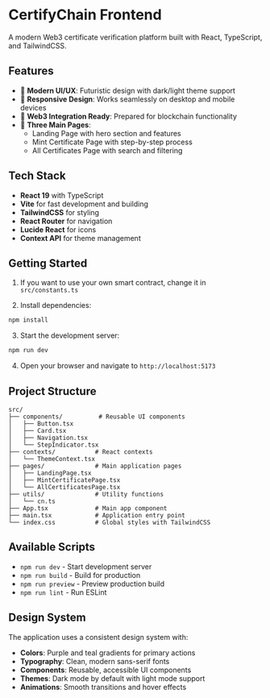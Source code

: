 # CertifyChain Frontend

A modern Web3 certificate verification platform built with React, TypeScript, and TailwindCSS.

## Features

- 🎨 **Modern UI/UX**: Futuristic design with dark/light theme support
- 📱 **Responsive Design**: Works seamlessly on desktop and mobile devices
- 🔗 **Web3 Integration Ready**: Prepared for blockchain functionality
- 🎯 **Three Main Pages**:
  - Landing Page with hero section and features
  - Mint Certificate Page with step-by-step process
  - All Certificates Page with search and filtering

## Tech Stack

- **React 19** with TypeScript
- **Vite** for fast development and building
- **TailwindCSS** for styling
- **React Router** for navigation
- **Lucide React** for icons
- **Context API** for theme management

## Getting Started
1. If you want to use your own smart contract, change it in `src/constants.ts`

2. Install dependencies:
```bash
npm install
```

3. Start the development server:
```bash
npm run dev
```

4. Open your browser and navigate to `http://localhost:5173`

## Project Structure

```
src/
├── components/          # Reusable UI components
│   ├── Button.tsx
│   ├── Card.tsx
│   ├── Navigation.tsx
│   └── StepIndicator.tsx
├── contexts/           # React contexts
│   └── ThemeContext.tsx
├── pages/              # Main application pages
│   ├── LandingPage.tsx
│   ├── MintCertificatePage.tsx
│   └── AllCertificatesPage.tsx
├── utils/              # Utility functions
│   └── cn.ts
├── App.tsx             # Main app component
├── main.tsx            # Application entry point
└── index.css           # Global styles with TailwindCSS
```

## Available Scripts

- `npm run dev` - Start development server
- `npm run build` - Build for production
- `npm run preview` - Preview production build
- `npm run lint` - Run ESLint

## Design System

The application uses a consistent design system with:

- **Colors**: Purple and teal gradients for primary actions
- **Typography**: Clean, modern sans-serif fonts
- **Components**: Reusable, accessible UI components
- **Themes**: Dark mode by default with light mode support
- **Animations**: Smooth transitions and hover effects